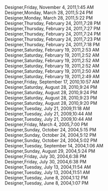 ﻿Designer,Friday, November 4, 2011,1:45 AM  Designer,Monday, March 28, 2011,5:24 PM  Designer,Monday, March 28, 2011,5:22 PM  Designer,Thursday, February 24, 2011,7:28 PM  Designer,Thursday, February 24, 2011,7:27 PM  Designer,Thursday, February 24, 2011,7:24 PM  Designer,Thursday, February 24, 2011,7:23 PM  Designer,Thursday, February 24, 2011,7:18 PM  Designer,Saturday, February 19, 2011,2:53 AM  Designer,Saturday, February 19, 2011,2:52 AM  Designer,Saturday, February 19, 2011,2:52 AM  Designer,Saturday, February 19, 2011,2:52 AM  Designer,Saturday, February 19, 2011,2:50 AM  Designer,Saturday, February 19, 2011,2:49 AM  Designer,Friday, September 17, 2010,10:57 AM  Designer,Saturday, August 28, 2010,9:24 PM  Designer,Saturday, August 28, 2010,9:24 PM  Designer,Saturday, August 28, 2010,9:23 PM  Designer,Saturday, August 28, 2010,9:20 PM  Designer,Tuesday, July 21, 2009,11:18 AM  Designer,Tuesday, July 21, 2009,10:44 AM  Designer,Tuesday, July 21, 2009,10:44 AM  Designer,Friday, March 4, 2005,7:00 PM  Designer,Sunday, October 24, 2004,5:15 PM  Designer,Sunday, October 24, 2004,5:12 PM  Designer,Sunday, October 24, 2004,5:02 PM  Designer,Tuesday, September 14, 2004,1:06 AM  Designer,Sunday, August 29, 2004,5:24 PM  Designer,Friday, July 30, 2004,6:38 PM  Designer,Friday, July 30, 2004,6:38 PM  Designer,Tuesday, July 13, 2004,11:54 AM  Designer,Tuesday, July 13, 2004,11:51 AM  Designer,Tuesday, June 8, 2004,1:12 PM  Designer,Tuesday, June 8, 2004,1:07 PM